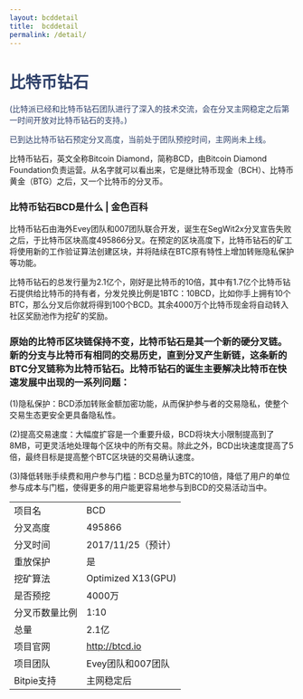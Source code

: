 ```yaml
---
layout: bcddetail
title:  bcddetail
permalink: /detail/
---
```

<h1 style="color: #2F416A">比特币钻石</h1>
<p class="summarytxt" style="color: #2F416A">(比特派已经和比特币钻石团队进行了深入的技术交流，会在分叉主网稳定之后第一时间开放对比特币钻石的支持。)
</p>
<p style="color: #2F416A">
已到达比特币钻石预定分叉高度，当前处于团队预挖时间，主网尚未上线。
</p>
<p>比特币钻石，英文全称Bitcoin Diamond，简称BCD，由Bitcoin Diamond Foundation负责运营。从名字就可以看出来，它是继比特币现金（BCH）、比特币黄金（BTG）之后，又一个比特币的分叉币。
</p>

<h3 id="tax">比特币钻石BCD是什么 | 金色百科</h3>
<p>比特币钻石由海外Evey团队和007团队联合开发，诞生在SegWit2x分叉宣告失败之后，于比特币区块高度495866分叉。在预定的区块高度下，比特币钻石的矿工将使用新的工作验证算法创建区块，并将陆续在BTC原有特性上增加转账隐私保护等功能。
</p>
<p>比特币钻石的总发行量为2.1亿个，刚好是比特币的10倍，其中有1.7亿个比特币钻石提供给比特币的持有者，分发兑换比例是1BTC：10BCD，比如你手上拥有10个BTC，那么分叉后你就将得到100个BCD。其余4000万个比特币现金将自动转入社区奖励池作为挖矿的奖励。
</p>
<h3>原始的比特币区块链保持不变，比特币钻石是其一个新的硬分叉链。新的分支与比特币有相同的交易历史，直到分叉产生新链，这条新的BTC分叉链称为比特币钻石。比特币钻石的诞生主要解决比特币在快速发展中出现的一系列问题：
</h3>

<p id="tax">(1)隐私保护：BCD添加转账金额加密功能，从而保护参与者的交易隐私，使整个交易生态更安全更具备隐私性。
</p>
<p id="tax">(2)提高交易速度：大幅度扩容是一个重要升级，BCD将块大小限制提高到了8MB，可更灵活地处理每个区块中的所有交易。除此之外，BCD出块速度提高了5倍，最终目标是提高整个BTC区块链的交易确认速度。
</p>
<p id="tax">(3)降低转账手续费和用户参与门槛：BCD总量为BTC的10倍，降低了用户的单位参与成本与门槛，使得更多的用户能更容易地参与到BCD的交易活动当中。
</p>

<table class="center">
  <tbody>
    <tr>
        <td class="tablehalf">项目名</td>
        <td class="tablehalf">BCD</td>
    </tr>
    <tr>
        <td>分叉高度</td>
        <td>495866</td>
    </tr>
    <tr>
        <td>分叉时间</td>
        <td>2017/11/25（预计）</td>
    </tr>
    <tr>
        <td>重放保护</td>
        <td>是</td>
    </tr>
    <tr>
        <td>挖矿算法</td>
        <td>Optimized X13(GPU)</td>
    </tr>
    <tr>
        <td>是否预挖</td>
        <td>4000万</td>
    </tr>
    <tr>
        <td>分叉币数量比例</td>
        <td>1:10</td>
    </tr>
    <tr>
        <td>总量</td>
        <td>2.1亿</td>
    </tr>
    <tr>
        <td>项目官网</td>
        <td><a href="http://btcd.io/" target="_blank">http://btcd.io</a></td>
    </tr>
    <tr>
        <td>项目团队</td>
        <td>Evey团队和007团队</td>
    </tr>
    <tr>
        <td>Bitpie支持</td>
        <td>主网稳定后</td>
    </tr>
  </tbody>
</table>
